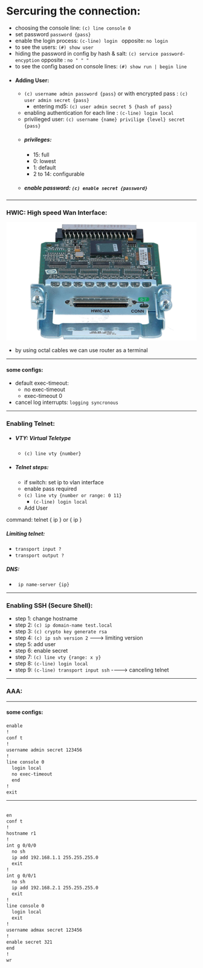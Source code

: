 # Sercuring the connection:
 - choosing the console line: ` (c) line console 0 `
 - set password `password {pass}`
 - enable the login process: `(c-line) login ` opposite: `no login`
 - to see the users: `(#) show user`
 - hiding the password in config by hash & salt: `(c) service password-encyption` opposite : `no " " "`
 - to see the config based on console lines: `(#) show run | begin line`
 - ####  Adding User:
    - `(c) username admin password {pass}` or with encrypted pass : `(c) user admin secret {pass} `
       - entering md5: `(c) user admin secret 5 {hash of pass}`
    - enabling authentication for each line : `(c-line) login local `
    - privilieged user: `(c) username {name} privilige {level} secret {pass} `
    - ##### privileges:
        - 15: full
        - 0: lowest
        - 1: default
        - 2 to 14: configurable
    - ##### enable password: `(c) enable secret {password}`

----------------------------------------------------------------------------------
### HWIC: High speed Wan Interface:
![hwic](./pic/hwic.jpg)

- by using octal cables we can use router as a terminal

-----------------------------------------------------------------------------------

#### some configs:
-  default exec-timeout:
   - no exec-timeout
   - exec-timeout 0
- cancel log interrupts: `logging syncronous` 

-----------------------------------------------------------------------------------
### Enabling Telnet:
- ##### VTY: Virtual Teletype
   - `(c) line vty {number}`
- ##### Telnet steps:
   - if switch: set ip to vlan interface
   - enable pass required
   - `(c) line vty {number or range: 0 11}`
      - `(c-line) login local`
   - Add User
  
 command: telnet { ip } or { ip }


 ##### Limiting telnet:
 - `transport input ?`
 - `transport output ?`

##### DNS: 
- ` ip name-server {ip}`

----------------------------------------------------------------------------
### Enabling SSH (Secure Shell):
- step 1: change hostname
- step 2: `(c) ip domain-name test.local`
- step 3: `(c) crypto key generate rsa`
- step 4: `(c) ip ssh version 2` ---> limiting version
- step 5: add user
- step 6: enable secret
- step 7: `(c) line vty {range: x y}`
- step 8: `(c-line) login local`
- step 9: `(c-line) transport input ssh` ----> canceling telnet
-----------------------------------------------------------------------------
### AAA:


-----------------------------------------------------------------------------
#### some configs:

```cisco
enable
!
conf t
!
username admin secret 123456
!
line console 0
  login local
  no exec-timeout
  end
!
exit 
```

----------------------------------------------------------------------------------

```cisco

en
conf t
!
hostname r1
!
int g 0/0/0
  no sh
  ip add 192.168.1.1 255.255.255.0
  exit
!
int g 0/0/1
  no sh
  ip add 192.168.2.1 255.255.255.0
  exit
!
line console 0
  login local
  exit
!
username admax secret 123456
!
enable secret 321
end
!
wr
```
